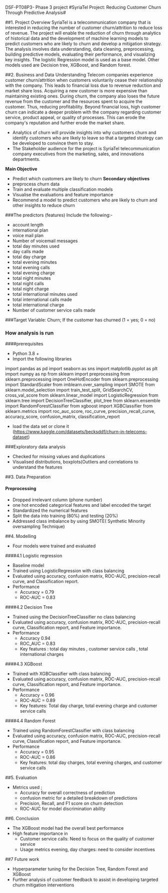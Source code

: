  DSF-PT08P3- Phase 3 project 
#SyriaTel Project: Reducing Customer Churn Through Predictive Analysis# 

##1. Project Overview
SyriaTel is a telecommunication company that is interested in reducing the number of customer churn/attrition to reduce loss of revenue. The project will enable the reduction of churn through analytics of historical data and the development of machine learning models to predict customers who are likely to churn and develop a mitigation strategy. The analysis involves data understanding, data cleaning, preprocessing, building predictive models, evaluating their performance, and visualizing key insights. The logistic Regression model is used as a base model. Other models used are Decision tree, XGBoost, and Random forest.   

##2. Business and Data Understanding
Telecom companies experience customer churn/attrition when customers voluntarily cease their relationship with the company. This leads to financial loss due to revenue reduction and market share loss. Acquiring a new customer is more expensive than maintaining existing ones. During churn, the company also loses the future revenue from the customer and the resources spent to acquire the customer. Thus, reducing profitability. Beyond financial loss, high customer churn can indicate a deeper problem with the company regarding customer service, product appeal, or quality of processes. This can erode the company's reputation and further erode the market share.
* Analytics of churn will provide insights into why customers churn and identify customers who are likely to leave so that a targeted strategy can be developed to convince them to stay. 
* The Stakeholder audience for the project is SyriaTel telecommunication company executives from the marketing, sales, and innovations departments.

**Main Objective**
* Predict which customers are likely to churn 
**Secondary objectives**
* preprocess churn data
* Train and evaluate multiple classification models
* Visualise the evaluations and feature importance
* Recommend a model to predict customers who are likely to churn  and other insights to reduce churn 

###The predictors (features) 
Include the following:- 
* account length
* international plan
* voice mail plan
* Number of voicemail messages
* total day minutes used
* day calls made
* total day charge
* total evening minutes
* total evening calls
* total evening charge
* total night minutes
* total night calls
* total night charge
* total international minutes used
* total international calls made
* total international charge
* Number of customer service calls made

###Target Variable:
Churn; If the customer has churned (1 = yes; 0 = no)

### How analysis is run
####prerequisites 
* Python 3.8 +
* Import the following libraries

import pandas as pd 
import seaborn as sns 
import matplotlib.pyplot as plt
import numpy as np
from sklearn import preprocessing
from sklearn.preprocessing import OneHotEncoder
from sklearn.preprocessing import StandardScaler
from imblearn.over_sampling import SMOTE
from sklearn.model_selection import train_test_split, GridSearchCV, cross_val_score
from sklearn.linear_model import LogisticRegression
from sklearn.tree import DecisionTreeClassifier, plot_tree
from sklearn.ensemble import RandomForestClassifier
from xgboost import XGBClassifier
from sklearn.metrics import roc_auc_score, roc_curve, precision_recall_curve, accuracy_score, confusion_matrix, classification_report

 * load the data set or clone it (https://www.kaggle.com/datasets/becksddf/churn-in-telecoms-dataset)
    
###Exploratory data analysis 
* Checked for missing values and duplications
* Visualised distributions, boxplots(Outliers and correlations to understand the features  

##3. Data Preparation
#### Preprocessing 
* Dropped irrelevant column (phone number)
* one hot encoded categorical features and label encoded the target
* Standardized the numerical features
* Split the data into training (80%) and testing (20%)
* Addressed class imbalance by using SMOTE( Synthetic Minority oversampling Technique)
  
##4. Modelling
* Four models were trained and evaluated
   
####4.1 Logistic regression
* Baseline model
* Trained using LogisticRegression with class balancing
* Evaluated using accuracy, confusion matrix, ROC-AUC, precision-recall curve, and Classification report.
* Performance
  - Accuracy = 0.79
  - ROC-AUC = 0.83

####4.2 Decision Tree
* Trained using the DecisionTreeClassifier no class balancing
* Evaluated using accuracy, confusion matrix, ROC-AUC, precision-recall curve, Classification report, and Feature importance.
* Performance
  - Accuracy 0.94
  - ROC_AUC = 0.83
  - Key features : total day minutes , customer service calls , total international charges
 
####4.3 XGBoost   
* Trained with XGBClassifier with class balancing
* Evaluated using accuracy, confusion matrix, ROC-AUC, precision-recall curve, Classification report, and Feature importance.
* Performance
  - Accuracy = 0.96
  - ROC-AUC = 0.89
  - Key features: Total day charge, total evening charge and customer service calls

####4.4  Random Forest
* Trained using RandomForestClassifier with class balancing
* Evaluated using accuracy, confusion matrix, ROC-AUC, precision-recall curve, Classification report, and Feature importance.
* Performance
  -  Accuracy = 0.95
  -  ROC-AUC =  0.86
  -  Key features: total day charges, total evening charges, and customer service calls

##5. Evaluation
* Metrics used ;
  - Accuracy for overall correctness of prediction
  - confusion metric for a detailed breakdown of predictions
  - Precision, Recall, and F1 score on churn detection
  - ROC-AUC for model discrimination ability 

##6. Conclusion
* The XGBoost model had the overall best performance
* High feature importance in 
  - Customer service calls: Need to focus on the quality of customer service
  - Usage metrics evening, day charges: need to consider incentives

##7 Future work 
* Hyperparameter tuning for the Decision Tree, Random Forest and XGBoost
* Further analysis of customer feedback  to assist in developing  targeted churn mitigation interventions 

























